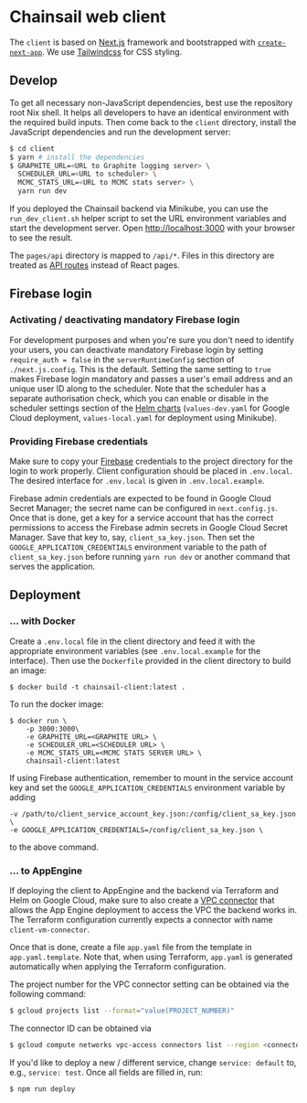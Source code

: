 # Chainsail web client

The `client` is based on [Next.js](https://nextjs.org/) framework and bootstrapped with [`create-next-app`](https://github.com/vercel/next.js/tree/canary/packages/create-next-app).
We use [Tailwindcss](https://tailwindcss.com/) for CSS styling.

## Develop

To get all necessary non-JavaScript dependencies, best use the repository root Nix shell.
It helps all developers to have an identical environment with the required build inputs.
Then come back to the `client` directory, install the JavaScript dependencies and run the development server:

```bash
$ cd client
$ yarn # install the dependencies
$ GRAPHITE_URL=<URL to Graphite logging server> \
  SCHEDULER_URL=<URL to scheduler> \
  MCMC_STATS_URL=<URL to MCMC stats server> \
  yarn run dev
```

If you deployed the Chainsail backend via Minikube, you can use the `run_dev_client.sh` helper script to set the URL environment variables and start the development server.
Open [http://localhost:3000](http://localhost:3000) with your browser to see the result.

The `pages/api` directory is mapped to `/api/*`. Files in this directory are treated as [API routes](https://nextjs.org/docs/api-routes/introduction) instead of React pages.

## Firebase login

### Activating / deactivating mandatory Firebase login

For development purposes and when you're sure you don't need to identify your users, you can deactivate mandatory Firebase login by setting `require_auth = false` in the `serverRuntimeConfig` section of `./next.js.config`.
This is the default.
Setting the same setting to `true` makes Firebase login mandatory and passes a user's email address and an unique user ID along to the scheduler.
Note that the scheduler has a separate authorisation check, which you can enable or disable in the scheduler settings section of the [Helm charts](../../helm) (`values-dev.yaml` for Google Cloud deployment, `values-local.yaml` for deployment using Minikube).

### Providing Firebase credentials

Make sure to copy your [Firebase](https://firebase.google.com/) credentials to the project directory for the login to work properly. Client configuration should be placed in `.env.local`.
The desired interface for `.env.local` is given in `.env.local.example`.

Firebase admin credentials are expected to be found in Google Cloud Secret Manager; the secret name can be configured in `next.config.js`.
Once that is done, get a key for a service account that has the correct permissions to access the Firebase admin secrets in Google Cloud Secret Manager.
Save that key to, say, `client_sa_key.json`.
Then set the `GOOGLE_APPLICATION_CREDENTIALS` environment variable to the path of `client_sa_key.json` before running `yarn run dev` or another command that serves the application.

## Deployment

### ... with Docker

Create a `.env.local` file in the client directory and feed it with the appropriate environment variables
(see `.env.local.example` for the interface). Then use the `Dockerfile` provided in the client
directory to build an image:

```shell
$ docker build -t chainsail-client:latest .
```

To run the docker image:

```shell
$ docker run \
    -p 3000:3000\
    -e GRAPHITE_URL=<GRAPHITE URL> \
    -e SCHEDULER_URL=<SCHEDULER URL> \
	-e MCMC_STATS_URL=<MCMC STATS SERVER URL> \
    chainsail-client:latest
```

If using Firebase authentication, remember to mount in the service account key and set the `GOOGLE_APPLICATION_CREDENTIALS` environment variable by adding

```console
-v /path/to/client_service_account_key.json:/config/client_sa_key.json \
-e GOOGLE_APPLICATION_CREDENTIALS=/config/client_sa_key.json \
```

to the above command.

### ... to AppEngine

If deploying the client to AppEngine and the backend via Terraform and Helm on Google Cloud, make sure to also create a [VPC connector](https://cloud.google.com/vpc/docs/configure-serverless-vpc-access) that allows the App Engine deployment to access the VPC the backend works in.
The Terraform configuration currently expects a connector with name `client-vm-connector`.

Once that is done, create a file `app.yaml` file from the template in `app.yaml.template`.
Note that, when using Terraform, `app.yaml` is generated automatically when applying the Terraform configuration.

The project number for the VPC connector setting can be obtained via the following command:

```bash
$ gcloud projects list --format="value(PROJECT_NUMBER)"
```

The connector ID can be obtained via

```bash
$ gcloud compute networks vpc-access connectors list --region <connector region> --format="value(CONNECTOR_ID)"
```

If you'd like to deploy a new / different service, change `service: default` to, e.g., `service: test`.
Once all fields are filled in, run:

```shell
$ npm run deploy
```
